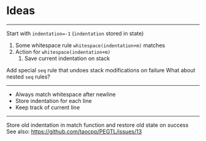 # Ideas

---

Start with `indentation=-1` (`indentation` stored in state)

1. Some whitespace rule `whitespace(indentation+m)` matches
2. Action for `whitespace(indentation+m)`
   1. Save current indentation on stack

Add special `seq` rule that undoes stack modifications on failure
What about nested `seq` rules?

---

- Always match whitespace after newline
- Store indentation for each line
- Keep track of current line

---

Store old indentation in match function and restore old state on success
See also: https://github.com/taocpp/PEGTL/issues/13
